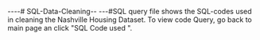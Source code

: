 ----# SQL-Data-Cleaning--
---#SQL query file shows the SQL-codes used in cleaning the Nashville Housing Dataset.
To view code Query, go back to main page an click "SQL Code used ".
